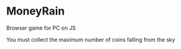# MoneyRain
Browser game for PC on JS

You must collect the maximum number of coins falling from the sky
